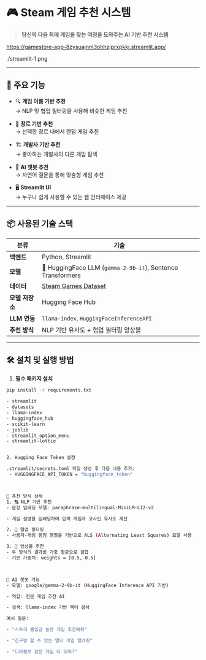 # 🎮 Steam 게임 추천 시스템

> **당신의 다음 최애 게임을 찾는 여정을 도와주는 AI 기반 추천 시스템**

https://gamestore-app-8zysuajnm3ohhzjprxpkkj.streamlit.app/


./streamlit-1.png









---

## 🧠 주요 기능

- 🔍 **게임 이름 기반 추천**  
  → NLP 및 협업 필터링을 사용해 비슷한 게임 추천

- 🎲 **장르 기반 추천**  
  → 선택한 장르 내에서 랜덤 게임 추천

- 🏗️ **개발사 기반 추천**  
  → 좋아하는 개발사의 다른 게임 탐색

- 🤖 **AI 챗봇 추천**  
  → 자연어 질문을 통해 맞춤형 게임 추천

- 🖥️ **Streamlit UI**  
  → 누구나 쉽게 사용할 수 있는 웹 인터페이스 제공

---

## 📦 사용된 기술 스택

| 분류      | 기술 |
|-----------|------|
| **백엔드** | Python, Streamlit |
| **모델**   | 🤗 HuggingFace LLM (`gemma-2-9b-it`), Sentence Transformers |
| **데이터** | [Steam Games Dataset](https://huggingface.co/datasets/swamysharavana/steam_games.csv) |
| **모델 저장소** | Hugging Face Hub |
| **LLM 연동** | `llama-index`, `HuggingFaceInferenceAPI` |
| **추천 방식** | NLP 기반 유사도 + 협업 필터링 앙상블 |

---

## 🛠️ 설치 및 실행 방법

1. **필수 패키지 설치**

```bash
pip install -r requirements.txt

- streamlit
- datasets
- llama-index
- huggingface_hub
- scikit-learn
- joblib
- streamlit_option_menu
- streamlit-lottie


2. Hugging Face Token 설정

.streamlit/secrets.toml 파일 생성 후 다음 내용 추가:
 - HUGGINGFACE_API_TOKEN = "huggingface_token"



🧠 추천 방식 상세
1. 🔠 NLP 기반 추천
- 문장 임베딩 모델: paraphrase-multilingual-MiniLM-L12-v2

- 게임 설명을 임베딩하여 입력 게임과 코사인 유사도 계산

2. 👥 협업 필터링
- 사용자-게임 평점 행렬을 기반으로 ALS (Alternating Least Squares) 모델 사용

3. 🔀 앙상블 추천
- 두 방식의 결과를 가중 평균으로 결합
- 기본 가중치: weights = [0.5, 0.5]



🤖 AI 챗봇 기능
- 모델: google/gemma-2-9b-it (HuggingFace Inference API 기반)

- 역할: 전문 게임 추천 AI

- 검색: llama-index 기반 벡터 검색

예시 질문:

- "스토리 몰입감 높은 게임 추천해줘"

- "친구랑 할 수 있는 멀티 게임 알려줘"

- "디아블로 같은 게임 더 있어?"








